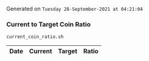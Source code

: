 Generated on `Tuesday 28-September-2021 at 04:21:04`

### Current to Target Coin Ratio
`current_coin_ratio.sh`

Date|Current|Target|Ratio
---|---|---|---

